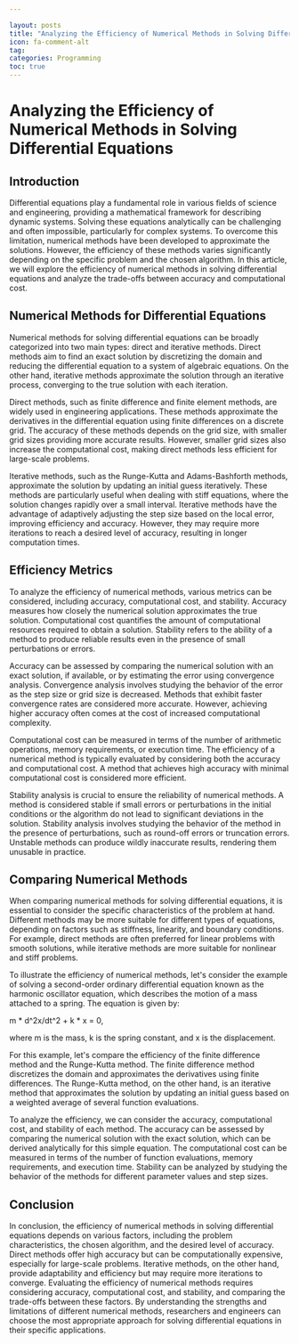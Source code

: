 ```yaml
---

layout: posts
title: "Analyzing the Efficiency of Numerical Methods in Solving Differential Equations"
icon: fa-comment-alt
tag:      
categories: Programming
toc: true
---
```




# Analyzing the Efficiency of Numerical Methods in Solving Differential Equations

## Introduction

Differential equations play a fundamental role in various fields of science and engineering, providing a mathematical framework for describing dynamic systems. Solving these equations analytically can be challenging and often impossible, particularly for complex systems. To overcome this limitation, numerical methods have been developed to approximate the solutions. However, the efficiency of these methods varies significantly depending on the specific problem and the chosen algorithm. In this article, we will explore the efficiency of numerical methods in solving differential equations and analyze the trade-offs between accuracy and computational cost.

## Numerical Methods for Differential Equations

Numerical methods for solving differential equations can be broadly categorized into two main types: direct and iterative methods. Direct methods aim to find an exact solution by discretizing the domain and reducing the differential equation to a system of algebraic equations. On the other hand, iterative methods approximate the solution through an iterative process, converging to the true solution with each iteration.

Direct methods, such as finite difference and finite element methods, are widely used in engineering applications. These methods approximate the derivatives in the differential equation using finite differences on a discrete grid. The accuracy of these methods depends on the grid size, with smaller grid sizes providing more accurate results. However, smaller grid sizes also increase the computational cost, making direct methods less efficient for large-scale problems.

Iterative methods, such as the Runge-Kutta and Adams-Bashforth methods, approximate the solution by updating an initial guess iteratively. These methods are particularly useful when dealing with stiff equations, where the solution changes rapidly over a small interval. Iterative methods have the advantage of adaptively adjusting the step size based on the local error, improving efficiency and accuracy. However, they may require more iterations to reach a desired level of accuracy, resulting in longer computation times.

## Efficiency Metrics

To analyze the efficiency of numerical methods, various metrics can be considered, including accuracy, computational cost, and stability. Accuracy measures how closely the numerical solution approximates the true solution. Computational cost quantifies the amount of computational resources required to obtain a solution. Stability refers to the ability of a method to produce reliable results even in the presence of small perturbations or errors.

Accuracy can be assessed by comparing the numerical solution with an exact solution, if available, or by estimating the error using convergence analysis. Convergence analysis involves studying the behavior of the error as the step size or grid size is decreased. Methods that exhibit faster convergence rates are considered more accurate. However, achieving higher accuracy often comes at the cost of increased computational complexity.

Computational cost can be measured in terms of the number of arithmetic operations, memory requirements, or execution time. The efficiency of a numerical method is typically evaluated by considering both the accuracy and computational cost. A method that achieves high accuracy with minimal computational cost is considered more efficient.

Stability analysis is crucial to ensure the reliability of numerical methods. A method is considered stable if small errors or perturbations in the initial conditions or the algorithm do not lead to significant deviations in the solution. Stability analysis involves studying the behavior of the method in the presence of perturbations, such as round-off errors or truncation errors. Unstable methods can produce wildly inaccurate results, rendering them unusable in practice.

## Comparing Numerical Methods

When comparing numerical methods for solving differential equations, it is essential to consider the specific characteristics of the problem at hand. Different methods may be more suitable for different types of equations, depending on factors such as stiffness, linearity, and boundary conditions. For example, direct methods are often preferred for linear problems with smooth solutions, while iterative methods are more suitable for nonlinear and stiff problems.

To illustrate the efficiency of numerical methods, let's consider the example of solving a second-order ordinary differential equation known as the harmonic oscillator equation, which describes the motion of a mass attached to a spring. The equation is given by:

m * d^2x/dt^2 + k * x = 0,

where m is the mass, k is the spring constant, and x is the displacement.

For this example, let's compare the efficiency of the finite difference method and the Runge-Kutta method. The finite difference method discretizes the domain and approximates the derivatives using finite differences. The Runge-Kutta method, on the other hand, is an iterative method that approximates the solution by updating an initial guess based on a weighted average of several function evaluations.

To analyze the efficiency, we can consider the accuracy, computational cost, and stability of each method. The accuracy can be assessed by comparing the numerical solution with the exact solution, which can be derived analytically for this simple equation. The computational cost can be measured in terms of the number of function evaluations, memory requirements, and execution time. Stability can be analyzed by studying the behavior of the methods for different parameter values and step sizes.

## Conclusion

In conclusion, the efficiency of numerical methods in solving differential equations depends on various factors, including the problem characteristics, the chosen algorithm, and the desired level of accuracy. Direct methods offer high accuracy but can be computationally expensive, especially for large-scale problems. Iterative methods, on the other hand, provide adaptability and efficiency but may require more iterations to converge. Evaluating the efficiency of numerical methods requires considering accuracy, computational cost, and stability, and comparing the trade-offs between these factors. By understanding the strengths and limitations of different numerical methods, researchers and engineers can choose the most appropriate approach for solving differential equations in their specific applications.